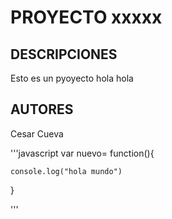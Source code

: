 PROYECTO xxxxx
==============

DESCRIPCIONES
-------------

Esto es un pyoyecto hola hola


AUTORES
-------

Cesar Cueva

'''javascript
var nuevo= function(){
    
    console.log("hola mundo")
}

'''